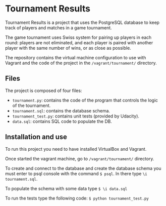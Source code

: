 Tournament Results
=============

Tournament Results is a project that uses the PostgreSQL database to keep track of players and matches in a game tournament.

The game tournament uses Swiss system for pairing up players in each round: players are not eliminated, and each player is paired with another player with the same number of wins, or as close as possible.

The repository contains the virtual machine configuration to use with Vagrant and the code of the project in the ``/vagrant/tournament/`` directory.

## Files

The project is composed of four files:

- ``tournament.py``: contains the code of the program that controls the logic of the tournament.
- ``tournament.sql``: contains the database schema.
- ``tournament_test.py``: contains unit tests (provided by Udacity).
- ``data.sql``: contains SQL code to populate the DB.

## Installation and use

To run this project you need to have installed VirtualBox and Vagrant.

Once started the vagrant machine, go to ``/vagrant/tournament/`` directory.

To create and connect to the database  and create the database schema you must enter to psql console with the command ``$ psql``. In there type ``\i tournament.sql``.

To populate the schema with some data type ``$ \i data.sql``

To run the tests type the following code:
`` $ python tournament_test.py ``
